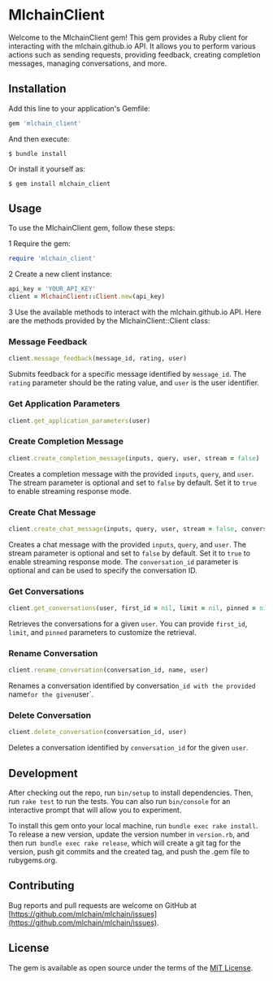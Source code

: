 # MlchainClient

Welcome to the MlchainClient gem! This gem provides a Ruby client for interacting with the mlchain.github.io API. It allows you to perform various actions such as sending requests, providing feedback, creating completion messages, managing conversations, and more.

## Installation

Add this line to your application's Gemfile:

```ruby
gem 'mlchain_client'
```

And then execute:

    $ bundle install

Or install it yourself as:

    $ gem install mlchain_client

## Usage

To use the MlchainClient gem, follow these steps:

1 Require the gem:

```ruby
require 'mlchain_client'
```
2 Create a new client instance:

```ruby
api_key = 'YOUR_API_KEY'
client = MlchainClient::Client.new(api_key)
```

3 Use the available methods to interact with the mlchain.github.io API. Here are the methods provided by the MlchainClient::Client class:

### Message Feedback

```ruby
client.message_feedback(message_id, rating, user)
```

Submits feedback for a specific message identified by `message_id`. The `rating` parameter should be the rating value, and `user` is the user identifier.

### Get Application Parameters

```ruby
client.get_application_parameters(user)
```

### Create Completion Message

```ruby
client.create_completion_message(inputs, query, user, stream = false)
```

Creates a completion message with the provided `inputs`, `query`, and `user`. The stream parameter is optional and set to `false` by default. Set it to `true` to enable streaming response mode.


### Create Chat Message

```ruby
client.create_chat_message(inputs, query, user, stream = false, conversation_id = nil)
```

Creates a chat message with the provided `inputs`, `query`, and `user`. The stream parameter is optional and set to `false` by default. Set it to `true` to enable streaming response mode. The `conversation_id` parameter is optional and can be used to specify the conversation ID.

### Get Conversations

```ruby
client.get_conversations(user, first_id = nil, limit = nil, pinned = nil)
```
Retrieves the conversations for a given `user`. You can provide `first_id`, `limit`, and `pinned` parameters to customize the retrieval.

### Rename Conversation

```ruby
client.rename_conversation(conversation_id, name, user)
```
Renames a conversation identified by conversatio`n_id with the provided `name` for the given `user`.

### Delete Conversation

```ruby
client.delete_conversation(conversation_id, user)
```
Deletes a conversation identified by `conversation_id` for the given `user`.

## Development

After checking out the repo, run `bin/setup` to install dependencies. Then, run `rake test` to run the tests. You can also run `bin/console` for an interactive prompt that will allow you to experiment.

To install this gem onto your local machine, run `bundle exec rake install`. To release a new version, update the version number in `version.rb`, and then run` bundle exec rake release`, which will create a git tag for the version, push git commits and the created tag, and push the .gem file to rubygems.org.


## Contributing

Bug reports and pull requests are welcome on GitHub at [https://github.com/mlchain/mlchain/issues](https://github.com/mlchain/mlchain/issues).

## License

The gem is available as open source under the terms of the [MIT License](https://opensource.org/licenses/MIT).